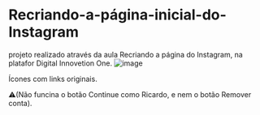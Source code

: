 # Recriando-a-página-inicial-do-Instagram
projeto realizado através da aula Recriando a página do Instagram, na platafor Digital Innovetion One.
![image](https://user-images.githubusercontent.com/91957988/137357330-887fc1f4-a75a-42ee-91a0-dc8910d862bb.png)

Ícones com links originais.

⚠️(Não funcina o botão Continue como Ricardo, e nem o botão Remover conta).
